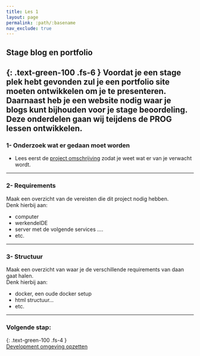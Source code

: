 ```yaml
---
title: Les 1
layout: page
permalink: :path/:basename
nav_exclude: true
---
```


## Stage blog en portfolio
{: .text-green-100 .fs-6 }
Voordat je een stage plek hebt gevonden zul je een portfolio site moeten ontwikkelen om je te presenteren.  
Daarnaast heb je een website nodig waar je blogs kunt bijhouden voor je stage beoordeling.  
Deze onderdelen gaan wij teijdens de PROG lessen ontwikkelen.  
---
### 1- Onderzoek wat er gedaan moet worden
- Lees eerst de [project omschrijving](../project_description) zodat je weet wat er van je verwacht wordt.

---
### 2- Requirements
Maak een overzicht van de vereisten die dit project nodig hebben.  
Denk hierbij aan:  
- computer
- werkendeIDE
- server met de volgende services ....
- etc.

---
### 3- Structuur
Maak een overzicht van waar je de verschillende requirements van daan gaat halen.  
Denk hierbij aan:
- docker, een oude docker setup
- html structuur...
- etc.


---
### Volgende stap:
{: .text-green-100 .fs-4 }  
[Development omgeving opzetten](installatie)

